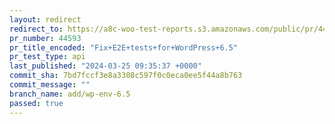 ```yaml
---
layout: redirect
redirect_to: https://a8c-woo-test-reports.s3.amazonaws.com/public/pr/44593/api/index.html
pr_number: 44593
pr_title_encoded: "Fix+E2E+tests+for+WordPress+6.5"
pr_test_type: api
last_published: "2024-03-25 09:35:37 +0000"
commit_sha: 7bd7fccf3e8a3308c597f0c0eca0ee5f44a8b763
commit_message: ""
branch_name: add/wp-env-6.5
passed: true
---
```

